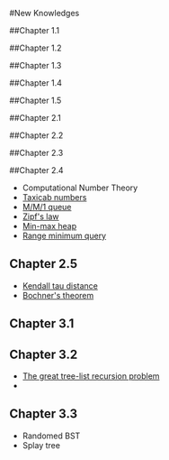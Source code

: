 #New Knowledges

##Chapter 1.1

##Chapter 1.2

##Chapter 1.3

##Chapter 1.4

##Chapter 1.5

##Chapter 2.1

##Chapter 2.2

##Chapter 2.3

##Chapter 2.4
- Computational Number Theory
- [Taxicab numbers](http://mathworld.wolfram.com/TaxicabNumber.html)
- [M/M/1 queue](https://en.wikipedia.org/wiki/M/M/1_queue)
- [Zipf's law](https://en.wikipedia.org/wiki/Zipf's_law)
- [Min-max heap](http://cg.scs.carleton.ca/~morin/teaching/5408/refs/minmax.pdf)
- [Range minimum query](https://en.wikipedia.org/wiki/Range_Minimum_Query)

## Chapter 2.5
- [Kendall tau distance](https://en.wikipedia.org/wiki/Kendall_tau_distance)
- [Bochner's theorem](https://en.wikipedia.org/wiki/Bochner%27s_theorem)

## Chapter 3.1

## Chapter 3.2

- [The great tree-list recursion problem](http://cslibrary.stanford.edu/109/TreeListRecursion.html)
-

## Chapter 3.3

- Randomed BST
- Splay tree
